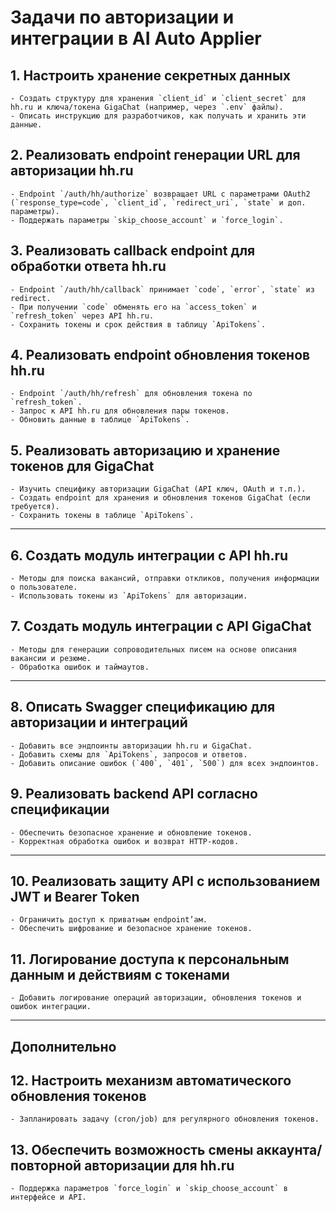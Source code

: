 # Задачи по авторизации и интеграции в AI Auto Applier

## 1. Настроить хранение секретных данных
    - Создать структуру для хранения `client_id` и `client_secret` для hh.ru и ключа/токена GigaChat (например, через `.env` файлы).
    - Описать инструкцию для разработчиков, как получать и хранить эти данные.

## 2. Реализовать endpoint генерации URL для авторизации hh.ru
    - Endpoint `/auth/hh/authorize` возвращает URL с параметрами OAuth2 (`response_type=code`, `client_id`, `redirect_uri`, `state` и доп. параметры).
    - Поддержать параметры `skip_choose_account` и `force_login`.

## 3. Реализовать callback endpoint для обработки ответа hh.ru
    - Endpoint `/auth/hh/callback` принимает `code`, `error`, `state` из redirect.
    - При получении `code` обменять его на `access_token` и `refresh_token` через API hh.ru.
    - Сохранить токены и срок действия в таблицу `ApiTokens`.

## 4. Реализовать endpoint обновления токенов hh.ru
    - Endpoint `/auth/hh/refresh` для обновления токена по `refresh_token`.
    - Запрос к API hh.ru для обновления пары токенов.
    - Обновить данные в таблице `ApiTokens`.

## 5. Реализовать авторизацию и хранение токенов для GigaChat
    - Изучить специфику авторизации GigaChat (API ключ, OAuth и т.п.).
    - Создать endpoint для хранения и обновления токенов GigaChat (если требуется).
    - Сохранить токены в таблице `ApiTokens`.

---

## 6. Создать модуль интеграции с API hh.ru
    - Методы для поиска вакансий, отправки откликов, получения информации о пользователе.
    - Использовать токены из `ApiTokens` для авторизации.

## 7. Создать модуль интеграции с API GigaChat
    - Методы для генерации сопроводительных писем на основе описания вакансии и резюме.
    - Обработка ошибок и таймаутов.

---

## 8. Описать Swagger спецификацию для авторизации и интеграций
    - Добавить все эндпоинты авторизации hh.ru и GigaChat.
    - Добавить схемы для `ApiTokens`, запросов и ответов.
    - Добавить описание ошибок (`400`, `401`, `500`) для всех эндпоинтов.

## 9. Реализовать backend API согласно спецификации
    - Обеспечить безопасное хранение и обновление токенов.
    - Корректная обработка ошибок и возврат HTTP-кодов.

---

## 10. Реализовать защиту API с использованием JWT и Bearer Token
    - Ограничить доступ к приватным endpoint’ам.
    - Обеспечить шифрование и безопасное хранение токенов.

## 11. Логирование доступа к персональным данным и действиям с токенами
    - Добавить логирование операций авторизации, обновления токенов и ошибок интеграции.

---

## Дополнительно

## 12. Настроить механизм автоматического обновления токенов
    - Запланировать задачу (cron/job) для регулярного обновления токенов.

## 13. Обеспечить возможность смены аккаунта/повторной авторизации для hh.ru
    - Поддержка параметров `force_login` и `skip_choose_account` в интерфейсе и API.